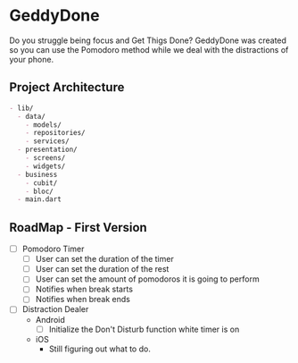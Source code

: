 # GeddyDone

Do you struggle being focus and Get Thigs Done? GeddyDone was created so you can use the Pomodoro method while we deal with the distractions of your phone.

## Project Architecture

```markdown
- lib/
  - data/
    - models/
    - repositories/
    - services/
  - presentation/
    - screens/
    - widgets/
  - business
    - cubit/
    - bloc/
  - main.dart
```

## RoadMap - First Version

- [ ] Pomodoro Timer
  - [ ] User can set the duration of the timer
  - [ ] User can set the duration of the rest
  - [ ] User can set the amount of pomodoros it is going to perform
  - [ ] Notifies when break starts
  - [ ] Notifies when break ends
- [ ] Distraction Dealer
  - Android
    - [ ] Initialize the Don't Disturb function white timer is on
  - iOS
    - Still figuring out what to do.
